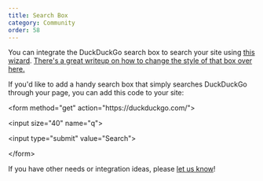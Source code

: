 ```yaml
---
title: Search Box
category: Community
order: 58
---
```

<p>You can integrate the DuckDuckGo search box to search your site using <a href="https://duckduckgo.com/search_box">this wizard</a>. <a href="http://hardik.org/blog/stylising-duckduckgo-site-search/">There's a great writeup on how to change the style of that box over here.</a></p>

<p>If you'd like to add a handy search box that simply searches DuckDuckGo through your page, you can add this code to your site:</p>

<p>
&lt;form method="get" action="https://duckduckgo.com/"&gt;

  &lt;input size="40" name="q"&gt;

  &lt;input type="submit" value="Search"&gt;

&lt;/form&gt;
</p>

<p>If you have other needs or integration ideas, please <a href="https://duckduckgo.com/feedback">let us know</a>!</p>